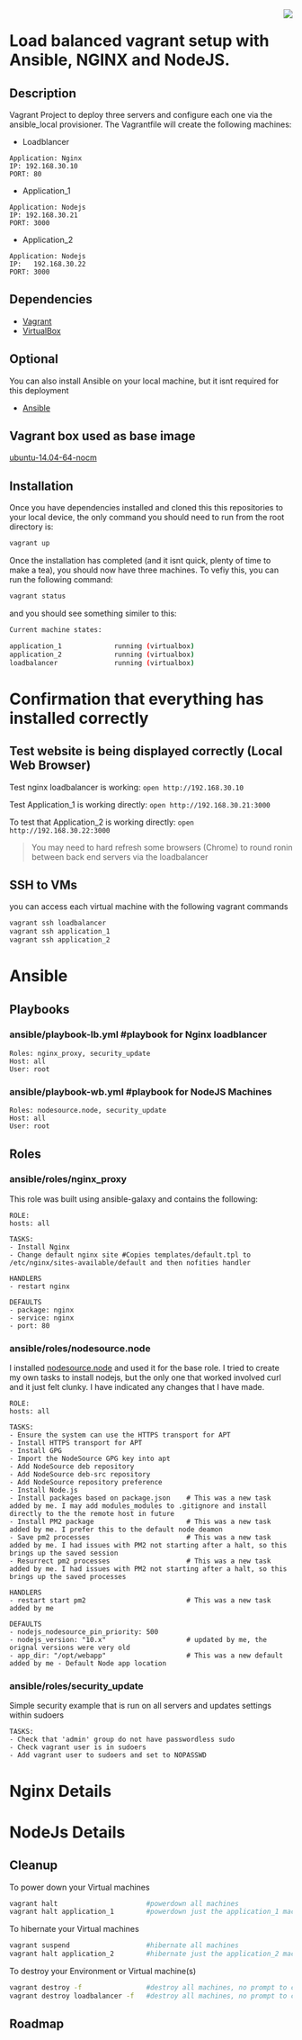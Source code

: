 <img src="vagrant.svg" align="right" />

# Load balanced vagrant setup with Ansible, NGINX and NodeJS.


## Description
Vagrant Project to deploy three servers and configure each one via the ansible_local provisioner. The Vagrantfile will create the following machines:

- Loadblancer         
```
Application: Nginx
IP: 192.168.30.10
PORT: 80
```
- Application_1       
```
Application: Nodejs
IP: 192.168.30.21
PORT: 3000
```
- Application_2
```
Application: Nodejs
IP:   192.168.30.22
PORT: 3000
```

## Dependencies
- [Vagrant](https://www.vagrantup.com/downloads.html)
- [VirtualBox](https://www.virtualbox.org/wiki/Downloads)

## Optional
You can also install Ansible on your local machine, but it isnt required for this deployment
- [Ansible](https://docs.ansible.com/ansible/latest/installation_guide/intro_installation.html)

## Vagrant box used as base image
[ubuntu-14.04-64-nocm](https://vagrantcloud.com/puppetlabs/boxes/ubuntu-14.04-64-nocm)

## Installation
Once you have dependencies installed and cloned this this repositories to your local device, the only command you should need to run from the root directory is:
```bash
vagrant up
```
Once the installation has completed (and it isnt quick, plenty of time to make a tea), you should now have three machines. To vefiy this, you can run the following command:
```bash
vagrant status
```
and you should see something similer to this:
```bash
Current machine states:

application_1             running (virtualbox)
application_2             running (virtualbox)
loadbalancer              running (virtualbox)
```

# Confirmation that everything has installed correctly 
## Test website is being displayed correctly (Local Web Browser)

Test nginx loadbalancer is working:
```open http://192.168.30.10```

Test Application_1 is working directly:
```open http://192.168.30.21:3000```

To test that Application_2 is working directly:
```open http://192.168.30.22:3000```

> You may need to hard refresh some browsers (Chrome) to round ronin between back end servers via the loadbalancer

## SSH to VMs
you can access each virtual machine with the following vagrant commands 
```bash 
vagrant ssh loadbalancer
vagrant ssh application_1
vagrant ssh application_2
```

# Ansible

## Playbooks

### ansible/playbook-lb.yml #playbook for Nginx loadblancer
```
Roles: nginx_proxy, security_update
Host: all
User: root
```

### ansible/playbook-wb.yml #playbook for NodeJS Machines
```
Roles: nodesource.node, security_update
Host: all
User: root
```
## Roles
### ansible/roles/nginx_proxy
This role was built using ansible-galaxy and contains the following:
```
ROLE:
hosts: all

TASKS:
- Install Nginx
- Change default nginx site #Copies templates/default.tpl to /etc/nginx/sites-available/default and then nofities handler

HANDLERS
- restart nginx
 
DEFAULTS
- package: nginx
- service: nginx
- port: 80
```
### ansible/roles/nodesource.node
I installed [nodesource.node](https://github.com/nodesource/ansible-nodejs-role) and used it for the base role. I tried to create my own tasks to install nodejs, but the only one that worked involved curl and it just felt clunky. I have indicated any changes that I have made. 
```
ROLE:
hosts: all

TASKS:
- Ensure the system can use the HTTPS transport for APT
- Install HTTPS transport for APT
- Install GPG
- Import the NodeSource GPG key into apt
- Add NodeSource deb repository
- Add NodeSource deb-src repository
- Add NodeSource repository preference
- Install Node.js
- Install packages based on package.json    # This was a new task added by me. I may add modules_modules to .gitignore and install directly to the the remote host in future
- Install PM2 package                       # This was a new task added by me. I prefer this to the default node deamon
- Save pm2 processes                        # This was a new task added by me. I had issues with PM2 not starting after a halt, so this brings up the saved session
- Resurrect pm2 processes                   # This was a new task added by me. I had issues with PM2 not starting after a halt, so this brings up the saved processes

HANDLERS
- restart start pm2                         # This was a new task added by me
 
DEFAULTS
- nodejs_nodesource_pin_priority: 500
- nodejs_version: "10.x"                    # updated by me, the orignal versions were very old
- app_dir: "/opt/webapp"                    # This was a new default added by me - Default Node app location
```
### ansible/roles/security_update
Simple security example that is run on all servers and updates settings within sudoers 
```
TASKS:
- Check that 'admin' group do not have passwordless sudo
- Check vagrant user is in sudoers
- Add vagrant user to sudoers and set to NOPASSWD
```

# Nginx Details


# NodeJs Details

## Cleanup 
To power down your Virtual machines
```bash
vagrant halt                      #powerdown all machines
vagrant halt application_1        #powerdown just the application_1 machine
```
To hibernate your Virtual machines
```bash
vagrant suspend                   #hibernate all machines
vagrant halt application_2        #hibernate just the application_2 machine

```
To destroy your Environment or Virtual machine(s)
```bash
vagrant destroy -f                #destroy all machines, no prompt to confirm
vagrant destroy loadbalancer -f   #destroy all machines, no prompt to confirm
```
## Roadmap
